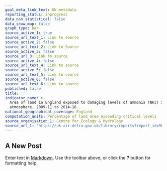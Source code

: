 ```yaml
---
goal_meta_link_text: UN metadata
reporting_status: inprogress
data_non_statistical: false
data_show_map: false
graph_type: bar
source_active_1: true
source_url_text_1: Link to source
source_active_2: false
source_url_text_2: Link to Source
source_active_3: false
source_url_3: Link to source
source_active_4: false
source_url_text_4: Link to source
source_active_5: false
source_url_text_5: Link to source
source_active_6: false
source_url_text_6: Link to source
published: false
title: ''
indicator_name: >-
  Area of land in England exposed to damaging levels of ammonia (NH3) in the
  atmosphere, 2009-11 to 2014-16
national_geographical_coverage: England
computation_units: Percentage of land area exceeding critical levels
source_organisation_1: Centre for Ecology & Hydrology
source_url_1: 'https://uk-air.defra.gov.uk/library/reports?report_id=982'
---
```

## A New Post

Enter text in [Markdown](http://daringfireball.net/projects/markdown/). Use the toolbar above, or click the **?** button for formatting help.
